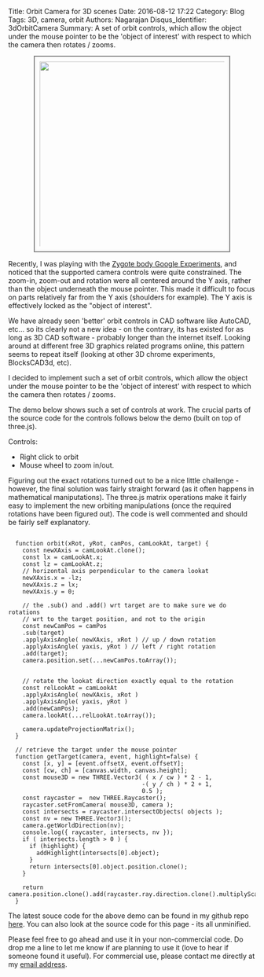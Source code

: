 Title: Orbit Camera for 3D scenes
Date: 2016-08-12 17:22
Category: Blog
Tags: 3D, camera, orbit
Authors: Nagarajan
Disqus_Identifier: 3dOrbitCamera
Summary: A set of orbit controls, which allow the object under the mouse pointer to be the 'object of interest' with respect to which the camera then rotates / zooms. <div style="display: flex; justify-content: center; margin-bottom: 15px"><img style="width: 400px; border: 2px solid gray; padding: 10px; box-sizing: border-box" src="/images/Orbit camera screenshot.png" /></div>

Recently, I was playing with the [Zygote body Google Experiments](https://experiments.withgoogle.com/body-browser), and noticed that the supported camera controls were quite constrained. The zoom-in, zoom-out and rotation were all centered around the Y axis, rather than the object underneath the mouse pointer. This made it difficult to focus on parts relatively far from the Y axis (shoulders for example). The Y axis is effectively locked as the "object of interest".

We have already seen 'better' orbit controls in CAD software like AutoCAD, etc... so its clearly not a new idea - on the contrary, its has existed for as long as 3D CAD software - probably longer than the internet itself. Looking around at different free 3D graphics related programs online, this pattern seems to repeat itself (looking at other 3D chrome experiments, BlocksCAD3d, etc).

I decided to implement such a set of orbit controls, which allow the object under the mouse pointer to be the 'object of interest' with respect to which the camera then rotates / zooms.

The demo below shows such a set of controls at work. The crucial parts of the source code for the controls follows below the demo (built on top of three.js).

Controls:

- Right click to orbit
- Mouse wheel to zoom in/out.

<div class='3dSceneContainer'>
    <canvas id="playground" style="width: 800px; height 600px; display: block"></canvas>
</div>

Figuring out the exact rotations turned out to be a nice little challenge - however, the final solution was fairly straight forward (as it often happens in mathematical maniputations). The three.js matrix operations make it fairly easy to implement the new orbiting manipulations (once the required rotations have been figured out). The code is well commented and should be fairly self explanatory.

```

  function orbit(xRot, yRot, camPos, camLookAt, target) {
    const newXAxis = camLookAt.clone();
    const lx = camLookAt.x;
    const lz = camLookAt.z;
    // horizontal axis perpendicular to the camera lookat
    newXAxis.x = -lz;
    newXAxis.z = lx;
    newXAxis.y = 0;

    // the .sub() and .add() wrt target are to make sure we do rotations
    // wrt to the target position, and not to the origin
    const newCamPos = camPos
    .sub(target)
    .applyAxisAngle( newXAxis, xRot ) // up / down rotation
    .applyAxisAngle( yaxis, yRot ) // left / right rotation
    .add(target);
    camera.position.set(...newCamPos.toArray());


    // rotate the lookat direction exactly equal to the rotation
    const relLookAt = camLookAt
    .applyAxisAngle( newXAxis, xRot )
    .applyAxisAngle( yaxis, yRot )
    .add(newCamPos);
    camera.lookAt(...relLookAt.toArray());

    camera.updateProjectionMatrix();
  }

  // retrieve the target under the mouse pointer
  function getTarget(camera, event, highlight=false) {
    const [x, y] = [event.offsetX, event.offsetY];
    const [cw, ch] = [canvas.width, canvas.height];
    const mouse3D = new THREE.Vector3( ( x / cw ) * 2 - 1,
                                      -( y / ch ) * 2 + 1,
                                      0.5 );
    const raycaster =  new THREE.Raycaster();
    raycaster.setFromCamera( mouse3D, camera );
    const intersects = raycaster.intersectObjects( objects );
    const nv = new THREE.Vector3();
    camera.getWorldDirection(nv);
    console.log({ raycaster, intersects, nv });
    if ( intersects.length > 0 ) {
      if (highlight) {
        addHighlight(intersects[0].object);
      }
      return intersects[0].object.position.clone();
    }

    return camera.position.clone().add(raycaster.ray.direction.clone().multiplyScalar(300));
  }

```

The latest souce code for the above demo can be found in my github repo [here](https://github.com/nagarajan/motleytechpy3/blob/master/content/js/orbit-camera/controls.js). You can also look at the source code for this page - its all unminified.

Please feel free to go ahead and use it in your non-commercial code. Do drop me a line to let me know if are planning to use it (love to hear if someone found it useful). For commercial use, please contact me directly at my [email address](mailto:nag.rajan@gmail.com).

<link rel="stylesheet" href="/css/orbit-camera/app.css">
<script src="https://cdnjs.cloudflare.com/ajax/libs/three.js/110/three.min.js"></script>
<script src="/js/orbit-camera/controls.js"></script>

